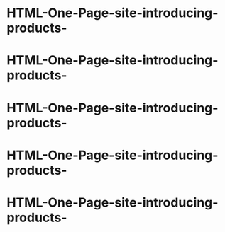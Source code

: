 # HTML-One-Page-site-introducing-products-
# HTML-One-Page-site-introducing-products-
# HTML-One-Page-site-introducing-products-
# HTML-One-Page-site-introducing-products-
# HTML-One-Page-site-introducing-products-
